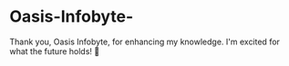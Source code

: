 # Oasis-Infobyte-
Thank you, Oasis Infobyte, for enhancing my knowledge. I'm excited for what the future holds! 💫
